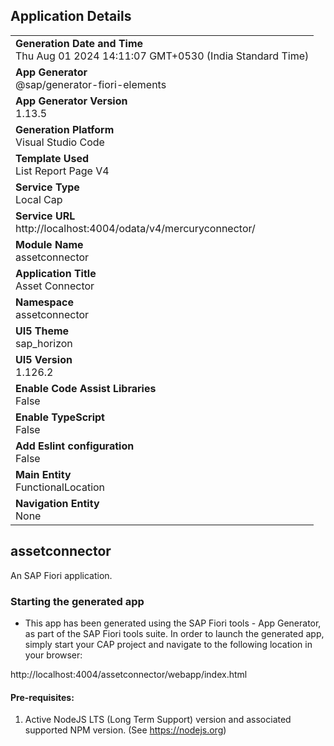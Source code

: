 ## Application Details
|               |
| ------------- |
|**Generation Date and Time**<br>Thu Aug 01 2024 14:11:07 GMT+0530 (India Standard Time)|
|**App Generator**<br>@sap/generator-fiori-elements|
|**App Generator Version**<br>1.13.5|
|**Generation Platform**<br>Visual Studio Code|
|**Template Used**<br>List Report Page V4|
|**Service Type**<br>Local Cap|
|**Service URL**<br>http://localhost:4004/odata/v4/mercuryconnector/
|**Module Name**<br>assetconnector|
|**Application Title**<br>Asset Connector|
|**Namespace**<br>assetconnector|
|**UI5 Theme**<br>sap_horizon|
|**UI5 Version**<br>1.126.2|
|**Enable Code Assist Libraries**<br>False|
|**Enable TypeScript**<br>False|
|**Add Eslint configuration**<br>False|
|**Main Entity**<br>FunctionalLocation|
|**Navigation Entity**<br>None|

## assetconnector

An SAP Fiori application.

### Starting the generated app

-   This app has been generated using the SAP Fiori tools - App Generator, as part of the SAP Fiori tools suite.  In order to launch the generated app, simply start your CAP project and navigate to the following location in your browser:

http://localhost:4004/assetconnector/webapp/index.html

#### Pre-requisites:

1. Active NodeJS LTS (Long Term Support) version and associated supported NPM version.  (See https://nodejs.org)


